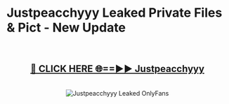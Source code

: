 # Justpeacchyyy Leaked Private Files & Pict - New Update
<br>
<div align="center">
<h2><a href="https://mediafilles.blogspot.com/?title=Justpeacchyyy" rel="nofollow">🔴 CLICK HERE 🌐==►► Justpeacchyyy</a></h2>
<br>
<a href="https://mediafilles.blogspot.com/?title=Justpeacchyyy" rel="nofollow" data-target="animated-image.originalLink"><img src="https://i.ibb.co.com/WyWwxjT/player-gif2.gif" alt="Justpeacchyyy Leaked OnlyFans" style="max-width: 100%; display: inline-block;" data-target="animated-image.originalImage"></a>
</div>
<br>